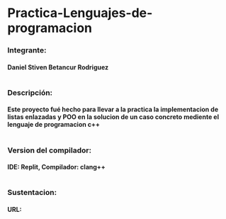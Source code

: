 # Practica-Lenguajes-de-programacion

###  Integrante:
#### Daniel Stiven Betancur Rodriguez
#
### Descripción:
#### Este proyecto fué hecho para llevar a la practica la implementacion de listas enlazadas y POO en la solucion de un caso concreto mediente el lenguaje de programacion c++
#
### Version del compilador:
#### IDE: Replit, Compilador: clang++


#

### Sustentacion:
#### URL:
#
#
